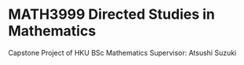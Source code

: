 # MATH3999 Directed Studies in Mathematics
Capstone Project of HKU BSc Mathematics
Supervisor: Atsushi Suzuki
